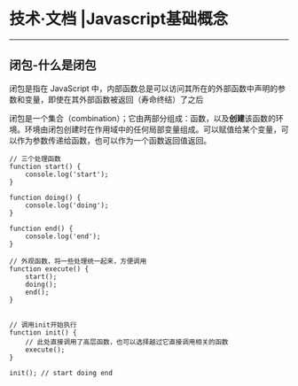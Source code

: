 # 技术·文档 |Javascript基础概念
-----------------------------------------------------------------

## 闭包-什么是闭包



闭包是指在 JavaScript 中，内部函数总是可以访问其所在的外部函数中声明的参数和变量，即使在其外部函数被返回（寿命终结）了之后

闭包是一个集合（combination）；它由两部分组成：函数，以及**创建**该函数的环境。环境由闭包创建时在作用域中的任何局部变量组成。可以赋值给某个变量，可以作为参数传递给函数，也可以作为一个函数返回值返回。







```
// 三个处理函数
function start() {
    console.log('start');
}

function doing() {
    console.log('doing');
}

function end() {
    console.log('end');
}

// 外观函数，将一些处理统一起来，方便调用
function execute() {
    start();
    doing();
    end();
}


// 调用init开始执行
function init() {
    // 此处直接调用了高层函数，也可以选择越过它直接调用相关的函数
    execute();
}

init(); // start doing end
```

